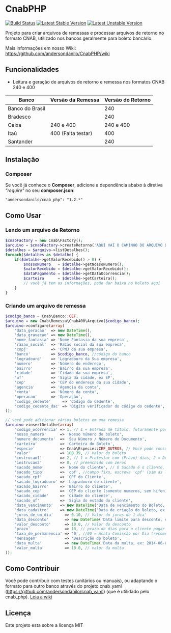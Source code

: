 CnabPHP
=======

[![Build Status](https://secure.travis-ci.org/andersondanilo/CnabPHP.png?branch=master)](http://travis-ci.org/andersondanilo/CnabPHP)
[![Latest Stable Version](https://poser.pugx.org/andersondanilo/cnab_php/v/stable.svg)](https://packagist.org/packages/andersondanilo/cnab_php)
[![Latest Unstable Version](https://poser.pugx.org/andersondanilo/cnab_php/v/unstable.svg)](https://packagist.org/packages/andersondanilo/cnab_php)

Projeto para criar arquivos de remessas e processar arquivos de retorno no formato CNAB, utilizado nos bancos geralmente para boleto bancário.

Mais informações em nosso Wiki: https://github.com/andersondanilo/CnabPHP/wiki


## Funcionalidades

* Leitura e geração de arquivos de retorno e remessa nos formatos CNAB 240 e 400

| Banco           | Versão da Remessa  | Versão do Retorno  |
|-----------------|--------------------|--------------------|
| Banco do Brasil |                    | 240                |
| Bradesco        |                    | 240                |
| Caixa           | 240 e 400          | 240 e 400          |
| Itaú            | 400 (Falta testar) | 400                |
| Santander       |                    | 240                |

## Instalação
### Composer
Se você já conhece o **Composer**, adicione a dependência abaixo à diretiva *"require"* no seu **composer.json**:
```
"andersondanilo/cnab_php": "1.2.*"
```

## Como Usar
### Lendo um arquivo de Retorno
```php
$cnabFactory = new Cnab\Factory();
$arquivo = $cnabFactory->createRetorno('AQUI VAI O CAMINHO DO ARQUIVO DE RETORNO, EX: RET1010.RET');
$detalhes = $arquivo->listDetalhes();
foreach($detalhes as $detalhe) {
    if($detalhe->getValorRecebido() > 0) {
        $nossoNumero   = $detalhe->getNossoNumero();
        $valorRecebido = $detalhe->getValorRecebido();
        $dataPagamento = $detalhe->getDataOcorrencia();
        $carteira      = $detalhe->getCarteira();
        // você já tem as informações, pode dar baixa no boleto aqui
    }
}
```
### Criando um arquivo de remessa
```php
$codigo_banco = Cnab\Banco::CEF;
$arquivo = new Cnab\Remessa\Cnab400\Arquivo($codigo_banco);
$arquivo->configure(array(
	'data_geracao'  => new DateTime(),
	'data_gravacao' => new DateTime(), 
	'nome_fantasia' => 'Nome Fantasia da sua empresa', 
	'razao_social'  => 'Razão social da sua empresa', 
	'cnpj'          => 'CPNJ da sua empresa',
	'banco'         => $codigo_banco, //código do banco
	'logradouro'    => 'Logradouro da Sua empresa',
	'numero'        => 'Número do endereço',
	'bairro'        => 'Bairro da sua empresa', 
    'cidade'        => 'Cidade da sua empresa',
    'uf'            => 'Sigla da cidade, ex SP',
    'cep'           => 'CEP do endereço da sua cidade',
    'agencia'       => 'Agencia da conta',
    'conta'         => 'Número da conta',
    'operacao'      => 'Operação',
    'codigo_cedente'     => 'Código do Cedente',
    'codigo_cedente_dac' => 'Digito verificador do código do cedente',
));

// você pode adicionar vários boletos em uma remessa
$arquivo->insertDetalhe(array(
	'codigo_ocorrencia' => 1, // 1 = Entrada de título, futuramente poderemos ter uma constante
	'nosso_numero'      => 'Nosso número do boleto',
	'numero_documento'  => 'Seu Número / Número do Documento',
	'carteira'          => 'Carteira do Boleto',
	'especie'           => Cnab\Especie::CEF_OUTROS, // Você pode consultar as especies Cnab\Especie::CEF_OUTROS, futuramente poderemos ter uma tabela na documentação
	'valor'             => 100.39, // Valor do boleto
	'instrucao1'        => 2, // 1 = Protestar com (Prazo) dias, 2 = Devolver após (Prazo) dias, futuramente poderemos ter uma constante
	'instrucao2'        => 0, // preenchido com zeros
	'sacado_nome'       => 'Nome do cliente', // O Sacado é o cliente, preste atenção nos campos abaixo
	'sacado_tipo'       => 'cpf', //campo fixo, escreva 'cpf' (sim as letras cpf) se for pessoa fisica, cnpj se for pessoa juridica
	'sacado_cpf'        => 'CPF do Cliente',
	'sacado_logradouro' => 'Logradouro do cliente',
	'sacado_bairro'     => 'Bairro do cliente',
	'sacado_cep'        => 'CEP do cliente (somente numeros, sem hífen)',
	'sacado_cidade'     => 'Cidade do cliente',
	'sacado_uf'         => 'Sigla do estado do cliente',
	'data_vencimento'   => new DateTime('Data de vencimento do Boleto, ex: 2014-06-08'),
	'data_cadastro'     => new DateTime('Data de criação do Boleto, ex: 2014-06-01'),
	'juros_de_um_dia'     => 0.10, // Valor do juros de 1 dia'
	'data_desconto'       => new DateTime('Data limite para desconto, ex: 2014-06-01'),
	'valor_desconto'      => 10.0, // Valor do desconto
	'prazo'               => 10, // prazo de dias para o cliente pagar após o vencimento
	'taxa_de_permanencia' => '0', //00 = Acata Comissão por Dia (recomendável), 51 Acata Condições de Cadastramento na CAIXA
	'mensagem'            => 'Descrição do boleto',
	'data_multa'          => new DateTime('Data da multa, ex: 2014-06-09'), // data da multa
	'valor_multa'         => 10.0, // valor da multa
));
```

## Como Contribuir
Você pode contribuir com testes (unitários ou manuais), ou adaptando o formato para outro banco através do projeto cnab_yaml (https://github.com/andersondanilo/cnab_yaml) (que é utilidado pelo cnab_php).  [Leia a wiki](https://github.com/andersondanilo/CnabPHP/wiki)

## Licença
Este projeto esta sobre a licença MIT
